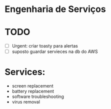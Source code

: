 # Engenharia de Serviços

# TODO
- [ ] Urgent: criar toasty para alertas
- [ ] suposto guardar servieces na db do AWS

# Services:
- screen  replacement
- battery replacement
- software troubleshooting
- virus removal